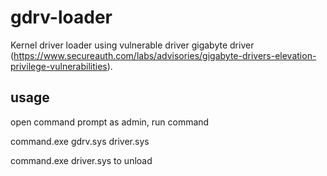# gdrv-loader
Kernel driver loader using vulnerable driver gigabyte driver (https://www.secureauth.com/labs/advisories/gigabyte-drivers-elevation-privilege-vulnerabilities).

## usage
open command prompt as admin, run command 

command.exe gdrv.sys driver.sys

command.exe driver.sys to unload
